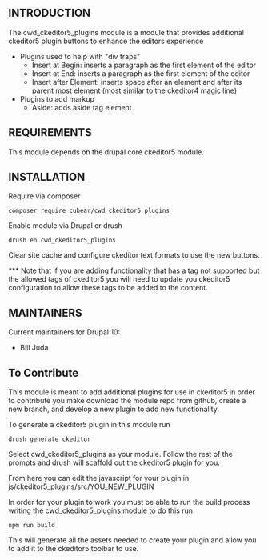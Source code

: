 ## INTRODUCTION

The cwd_ckeditor5_plugins module is a module that provides additional ckeditor5 plugin buttons to enhance the editors experience

- Plugins used to help with "div traps"
  - Insert at Begin: inserts a paragraph as the first element of the editor
  - Insert at End: inserts a paragraph as the first element of the editor
  - Insert after Element: inserts space after an element and after its parent most element (most similar to the ckeditor4 magic line)
- Plugins to add markup
  - Aside: adds aside tag element

## REQUIREMENTS

This module depends on the drupal core ckeditor5 module.

## INSTALLATION

Require via composer
```
composer require cubear/cwd_ckeditor5_plugins
```

Enable module via Drupal or drush
```
drush en cwd_ckeditor5_plugins
```

Clear site cache and configure ckeditor text formats to use the new buttons.

*** Note that if you are adding functionality that has a tag not supported but the allowed tags of ckeditor5 you will need to update you ckeditor5 configuration to allow these tags to be added to the content.

## MAINTAINERS

Current maintainers for Drupal 10:

- Bill Juda

## To Contribute

This module is meant to add additional plugins for use in ckeditor5 in order to contribute you make download the module repo from github, create a new branch, and develop a new plugin to add new functionality.

To generate a ckeditor5 plugin in this module run

```
drush generate ckeditor
```

Select cwd_ckeditor5_plugins as your module. Follow the rest of the prompts and drush will scaffold out the ckeditor5 plugin for you.

From here you can edit the javascript for your plugin in js/ckeditor5_plugins/src/YOU_NEW_PLUGIN

In order for your plugin to work you must be able to run the build process writing the cwd_ckeditor5_plugins module to do this run

```
npm run build
```

This will generate all the assets needed to create your plugin and allow you to add it to the ckeditor5 toolbar to use.
